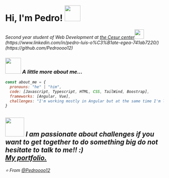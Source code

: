 <h1> Hi, I'm Pedro! <img src="https://media.giphy.com/media/mGcNjsfWAjY5AEZNw6/giphy.gif" width="50"></h1>
<p><em>Second year student of Web Development at <a href="https://www.cesurformacion.com/">the Cesur center</a><img src="https://media.giphy.com/media/fYSnHlufseco8Fh93Z/giphy.gif" width="30"><br>
(https://www.linkedin.com/in/pedro-luis-o%C3%B1ate-egea-741ab7220/)
(https://github.com/Pedroooo12)

### <img src="https://media.giphy.com/media/VgCDAzcKvsR6OM0uWg/giphy.gif" width="50"> A little more about me...  

```javascript
const about_me = {
  pronouns: "he" | "him",
  code: [Javascript, Typescript, HTML, CSS, TailWind, Boostrap],
  frameworks: [Angular, Vue],
  challenges: "I'm working mostly in Angular but at the same time I'm learning Vue"
}
```

<img src="https://media.giphy.com/media/LnQjpWaON8nhr21vNW/giphy.gif" width="60"> <em><b>I am passionate about challenges</b>  if you want to get together to do something big <b> do not hesitate to talk to me!!</b> :)</em><br>
<em><a href="https://pedro-luis.netlify.app">My portfolio.</a></em>
---
⭐️ From [@Pedroooo12](https://github.com/Pedroooo12)



